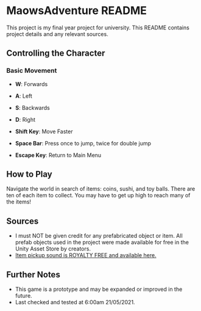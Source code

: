 # MaowsAdventure README

This project is my final year project for university. This README contains project details and any relevant sources.

## Controlling the Character

### Basic Movement

- **W**: Forwards
- **A**: Left
- **S**: Backwards
- **D**: Right

- **Shift Key**: Move Faster

- **Space Bar**: Press once to jump, twice for double jump

- **Escape Key**: Return to Main Menu

## How to Play

Navigate the world in search of items: coins, sushi, and toy balls. There are ten of each item to collect. You may have to get up high to reach many of the items!

## Sources

- I must NOT be given credit for any prefabricated object or item. All prefab objects used in the project were made available for free in the Unity Asset Store by creators.
- [Item pickup sound is ROYALTY FREE and available here.](https://youtu.be/PLpv92m_SYc)

## Further Notes

- This game is a prototype and may be expanded or improved in the future.
- Last checked and tested at 6:00am 21/05/2021.
